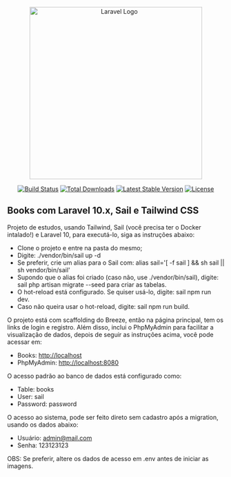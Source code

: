 <p align="center"><a href="https://laravel.com" target="_blank"><img src="https://raw.githubusercontent.com/laravel/art/master/logo-lockup/5%20SVG/2%20CMYK/1%20Full%20Color/laravel-logolockup-cmyk-red.svg" width="400" alt="Laravel Logo"></a></p>

<p align="center">
<a href="https://github.com/laravel/framework/actions"><img src="https://github.com/laravel/framework/workflows/tests/badge.svg" alt="Build Status"></a>
<a href="https://packagist.org/packages/laravel/framework"><img src="https://img.shields.io/packagist/dt/laravel/framework" alt="Total Downloads"></a>
<a href="https://packagist.org/packages/laravel/framework"><img src="https://img.shields.io/packagist/v/laravel/framework" alt="Latest Stable Version"></a>
<a href="https://packagist.org/packages/laravel/framework"><img src="https://img.shields.io/packagist/l/laravel/framework" alt="License"></a>
</p>

## Books com Laravel 10.x, Sail e Tailwind CSS

Projeto de estudos, usando Tailwind, Sail (você precisa ter o Docker intalado!) e Laravel 10, para executá-lo, siga as instruções abaixo:

- Clone o projeto e entre na pasta do mesmo;
- Digite: ./vendor/bin/sail up -d
- Se preferir, crie um alias para o Sail com: alias sail='[ -f sail ] && sh sail || sh vendor/bin/sail'
- Supondo que o alias foi criado (caso não, use ./vendor/bin/sail), digite: sail php artisan migrate --seed para criar as tabelas.
- O hot-reload está configurado. Se quiser usá-lo, digite: sail npm run dev.
- Caso não queira usar o hot-reload, digite: sail npm run build.

O projeto está com scaffolding do Breeze, então na página principal, tem os links de login e registro.
Além disso, inclui o PhpMyAdmin para facilitar a visualização de dados, depois de seguir as instruções acima, você pode acessar em:
- Books: [http://localhost](http://localhost)
- PhpMyAdmin: [http://localhost:8080](http://localhost:8080)

O acesso padrão ao banco de dados está configurado como:
- Table: books
- User: sail
- Password: password

O acesso ao sistema, pode ser feito direto sem cadastro após a migration, usando os dados abaixo:
- Usuário: admin@mail.com
- Senha: 123123123

OBS: Se preferir, altere os dados de acesso em .env antes de iniciar as imagens.
